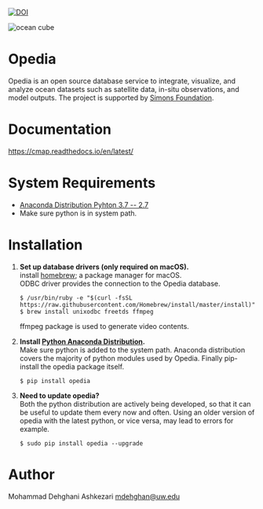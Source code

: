 [![DOI](https://zenodo.org/badge/118988572.svg)](https://zenodo.org/badge/latestdoi/118988572)

![ocean cube](https://github.com/mdashkezari/opedia/blob/master/cube.png)
# Opedia
Opedia is an open source database service to integrate, visualize, and analyze ocean datasets such as satellite data, in-situ observations, and model outputs. The project is supported by [Simons Foundation](https://www.simonsfoundation.org/).

# Documentation
https://cmap.readthedocs.io/en/latest/

# System Requirements
* [Anaconda Distribution Pyhton 3.7 -- 2.7](https://www.anaconda.com/download/)
* Make sure python is in system path.

# Installation
1.  **Set up database drivers (only required on macOS).**<br>
	 install [homebrew](https://brew.sh/); a package manager for macOS.<br>
	 ODBC driver provides the connection to the Opedia database.

	```
	$ /usr/bin/ruby -e "$(curl -fsSL https://raw.githubusercontent.com/Homebrew/install/master/install)"
	$ brew install unixodbc freetds ffmpeg
	```

	ffmpeg package is used to generate video contents.
	

2. **Install [Python Anaconda Distribution](https://www.anaconda.com/download/).**<br>
Make sure python is added to the system path.  Anaconda distribution covers the majority of python modules used by Opedia. Finally pip-install the opedia package itself.

	```
	$ pip install opedia
	```

3. **Need to update opedia?**<br>
Both the python distribution are actively being developed, so that it can be useful to update them every now and often. Using an older version of opedia with the latest python, or vice versa, may lead to errors for example.

	```
	$ sudo pip install opedia --upgrade
	```

# Author
Mohammad Dehghani Ashkezari <mdehghan@uw.edu>
